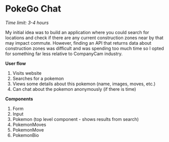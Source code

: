# PokeGo Chat

_Time limit: 3-4 hours_

My initial idea was to build an application where you could search for locations and check if there are any current construction zones near by that may impact commute. However, finding an API that returns data about construction zones was difficult and was spending too much time so I opted for something far less relative to CompanyCam industry.

**User flow**

1. Visits website
2. Searches for a pokemon
3. Views some details about this pokemon (name, images, moves, etc.)
4. Can chat about the pokemon anonymously (if there is time)

**Components**

1. Form
2. Input
3. Pokemon (top level component - shows results from search)
4. PokemonMoves
5. PokemonMove
6. PokemonBio
